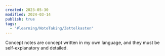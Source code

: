 ```yaml
---
created: 2023-05-30
modified: 2024-03-14
publish: true
tags:
  - "#learning/NoteTaking/Zettelkasten"
---
```


Concept notes are concept written in my own language, and they must be self-explanatory and detailed.